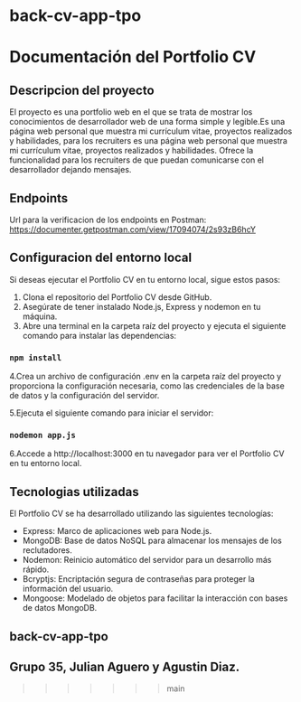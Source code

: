 # back-cv-app-tpo
# Documentación del Portfolio CV

## Descripcion del proyecto

El proyecto es una portfolio web en el que se trata de mostrar los conocimientos de desarrollador web de una forma simple y legible.Es una página web personal que muestra mi currículum vitae, proyectos realizados y habilidades, para los recruiters es una página web personal que muestra mi currículum vitae, proyectos realizados y habilidades. Ofrece la funcionalidad para los recruiters de que puedan comunicarse con el desarrollador dejando mensajes.

## Endpoints

Url para la verificacion de los endpoints en Postman: https://documenter.getpostman.com/view/17094074/2s93zB6hcY

## Configuracion del entorno local

Si deseas ejecutar el Portfolio CV en tu entorno local, sigue estos pasos:
1. Clona el repositorio del Portfolio CV desde GitHub.
2. Asegúrate de tener instalado Node.js, Express y nodemon en tu máquina.
3. Abre una terminal en la carpeta raíz del proyecto y ejecuta el siguiente comando para instalar las dependencias:
### `npm install`
4.Crea un archivo de configuración .env en la carpeta raíz del proyecto y proporciona la configuración necesaria, como las credenciales de la base de datos y la configuración del servidor.

5.Ejecuta el siguiente comando para iniciar el servidor:
### `nodemon app.js`
6.Accede a http://localhost:3000 en tu navegador para ver el Portfolio CV en tu entorno local.

## Tecnologias utilizadas

El Portfolio CV se ha desarrollado utilizando las siguientes tecnologías:

- Express: Marco de aplicaciones web para Node.js.
- MongoDB: Base de datos NoSQL para almacenar los mensajes de los reclutadores.
- Nodemon: Reinicio automático del servidor para un desarrollo más rápido.
- Bcryptjs: Encriptación segura de contraseñas para proteger la información del usuario.
- Mongoose: Modelado de objetos para facilitar la interacción con bases de datos MongoDB.


## back-cv-app-tpo
## Grupo 35, Julian Aguero y Agustin Diaz.
>>>>>>> main
